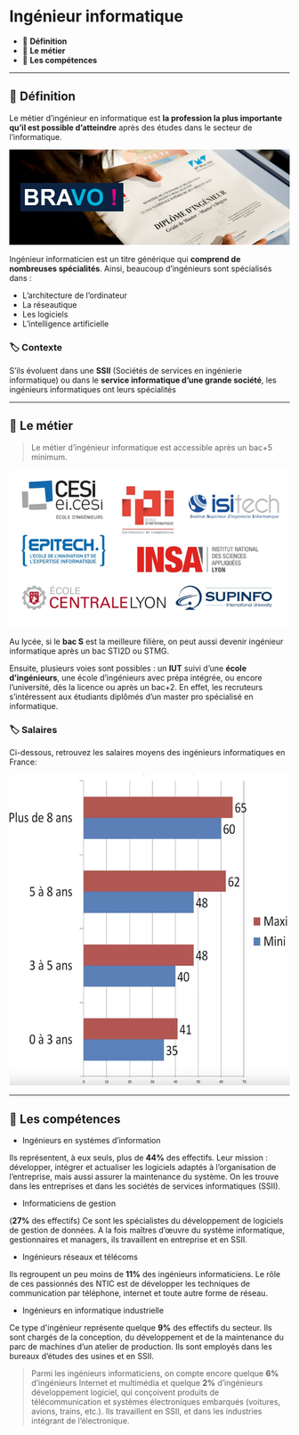 # Ingénieur informatique

*  🔖 **Définition**
*  🔖 **Le métier**
*  🔖 **Les compétences**

___

## 📑 Définition

Le métier d’ingénieur en informatique est **la profession la plus importante qu’il est possible d’atteindre** après des études dans le secteur de l’informatique.

![image](https://raw.githubusercontent.com/seeren-training/Metiers-Informatique/master/wiki/resources/ingenieur-informatique.png)

Ingénieur informaticien est un titre générique qui **comprend de nombreuses spécialités**. Ainsi, beaucoup d’ingénieurs sont spécialisés dans : 

* L’architecture de l’ordinateur
* La réseautique
* Les logiciels
* L’intelligence artificielle

### 🏷️ **Contexte**

S’ils évoluent dans une **SSII** (Sociétés de services en ingénierie informatique) ou dans le **service informatique d’une grande société**, les ingénieurs informatiques ont leurs spécialités

___

## 📑 Le métier

> Le métier d’ingénieur informatique est accessible après un bac+5 minimum. 

![image](https://raw.githubusercontent.com/seeren-training/Metiers-Informatique/master/wiki/resources/ingenieur-informatique-ecoles.jpg)

Au lycée, si le **bac S** est la meilleure filière, on peut aussi devenir ingénieur informatique après un bac STI2D ou STMG.

Ensuite, plusieurs voies sont possibles : un **IUT** suivi d’une **école d’ingénieurs**, une école d’ingénieurs avec prépa intégrée, ou encore l’université, dès la licence ou après un bac+2. En effet, les recruteurs s’intéressent aux étudiants diplômés d’un master pro spécialisé en informatique.

### 🏷️ **Salaires**

Ci-dessous, retrouvez les salaires moyens des ingénieurs informatiques en France:

![image](https://raw.githubusercontent.com/seeren-training/Metiers-Informatique/master/wiki/resources/ingenieur-informatique-salaire.png)


___

## 📑 Les compétences

* Ingénieurs en systèmes d’information

Ils représentent, à eux seuls, plus de **44%** des effectifs. Leur mission : développer, intégrer et actualiser les logiciels adaptés à l’organisation de l’entreprise, mais aussi assurer la maintenance du système. On les trouve dans les entreprises et dans les sociétés de services informatiques (SSII).

* Informaticiens de gestion

(**27%** des effectifs) Ce sont les spécialistes du développement de logiciels de gestion de données. A la fois maîtres d’œuvre du système informatique, gestionnaires et managers, ils travaillent en entreprise et en SSII.

* Ingénieurs réseaux et télécoms

Ils regroupent un peu moins de **11%** des ingénieurs informaticiens. Le rôle de ces passionnés des NTIC est de développer les techniques de communication par téléphone, internet et toute autre forme de réseau.

* Ingénieurs en informatique industrielle

Ce type d'ingénieur représente quelque **9%** des effectifs du secteur. Ils sont chargés de la conception, du développement et de la maintenance du parc de machines d’un atelier de production. Ils sont employés dans les bureaux d’études des usines et en SSII.

> Parmi les ingénieurs informaticiens, on compte encore quelque **6%** d’ingénieurs Internet et multimédia et quelque **2%** d’ingénieurs développement logiciel, qui conçoivent produits de télécommunication et systèmes électroniques embarqués (voitures, avions, trains, etc.). Ils travaillent en SSII, et dans les industries intégrant de l’électronique.